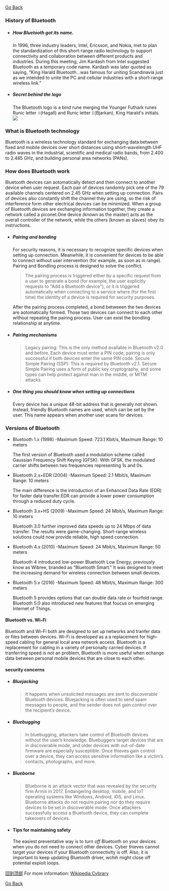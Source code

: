 [Go Back](README.md)

### History of Bluetooth
 - ##### How Bluetooth got its name.
   In 1996, three industry leaders, Intel, Ericsson, and Nokia, met to plan the standardization of this short-range radio technology to support connectivity and collaboration between different products and industries.
   During this meeting, Jim Kardash from Intel suggested Bluetooth as a temporary code name. Kardash was later quoted as saying, “King Harald Bluetooth…was famous for uniting Scandinavia just as we intended to unite the PC and cellular industries with a short-range wireless link.”
- ##### Secret behind the logo
  The Bluetooth logo is a bind rune merging the Younger Futhark runes Runic letter ᚼ(Hagall) and Runic letter ᛒ(Bjarkan), King Harald's initials.
![](https://cdn.windowsreport.com/wp-content/uploads/2017/01/pc-bluetooth-windows-10-1024x1024.png)

### What is Bluetooth technology
Bluetooth is a wireless technology standard for exchanging data between fixed and mobile devices over short distances using short-wavelength UHF radio waves in the industrial, scientific and medical radio bands, from 2.400 to 2.485 GHz, and building personal area networks (PANs). 
### How does Bluetooth work
Bluetooth devices can aotomatically detect and then connect to another device when user request. Each pair of devices randomly pick one of the 79 available channels centered on 2.45 GHz when setting up connection. Pairs of devices also constantly shift the channel they are using, so the risk of interference form other electrical devices can be minimized. 
When a group of  Bluetooth devices are exchanging information together, they create a network called a piconet.One device (known as the master) acts as the overall controller of the network, while the others (known as slaves) obey its instructions.
- ##### Pairing and bonding
  For security reasons, it is necessary to recognize specific devices when setting up connection. Meanwhile, it is convenient for devices to be able to connect without user intervention (for example, as soon as in range). Pairing and Bondling process is designed to solve the conflict.
  >The pairing process is triggered either by a specific request from a user to generate a bond (for example, the user explicitly requests to "Add a Bluetooth device"), or it is triggered automatically when connecting to a service where (for the first time) the identity of a device is required for security purposes.

  After the pairing process completed, a bond betweeen the two devices are aotomatically formed. Those two devices can connect to each other without repeating the pairing process. User can exist the bondling relationship at anytime. 
- ##### Pairing mechanisms
  >Legacy pairing: This is the only method available in Bluetooth v2.0 and before. Each device must enter a PIN code; pairing is only successful if both devices enter the same PIN code. 
  Secure Simple Pairing (SSP): This is required by Bluetooth v2.1. Secure Simple Pairing uses a form of public key cryptography, and some types can help protect against man in the middle, or MITM attacks.
- ##### One thing you should know when setting up connections
  Every device has a unique 48-bit address that is generally not shown. Instead, friendly Bluetooth names are used, which can be set by the user. This name appears when another user scans for devices.

### Versions of Bluetooth 
- Bluetooth 1.x (1998)
  -Maximum Speed: 723.1 Kbit/s, Maximum Range: 10 meters
  
  The first version of Bluetooth used a modulation scheme called Gaussian Frequency Shift Keying (GFSK). With GFSK, the modulated carrier shifts between two frequencies representing 1s and 0s.

- Bluetooth 2.x+EDR (2004)
  -Maximum Speed: 2.1 Mbit/s, Maximum Range: 10 meters
 
  The main difference is the introduction of an Enhanced Data Rate (EDR) for faster data transfer.EDR can provide a lower power consumption through a reduced duty cycle.

- Bluetooth 3.x+HS (2009)
  -Maximum Speed: 24 Mbit/s, Maximum Range: 10 meters

  Bluetooth 3.0 further improved data speeds up to 24 Mbps of data transfer. The results were game-changing. Short-range wireless solutions could now provide reliable, high speed connection.

- Bluetooth 4.x (2010)
  -Maximum Speed: 24 Mbit/s, Maximum Range: 50 meters
  
  Bluetooth 4 introduced low-power Bluetooth Low Energy, previously know as Wibree, branded as "Bluetooth Smart." It was designed to meet the increasing demand for wireless connection between small devices.

- Bluetooth 5.x (2016)
  -Maximum Speed: 48 Mbit/s, Maximum Range: 300 meters
  
  Bluetooth 5 provides options that can double data rate or fourfold range. Bluetooth 5.0 also introduced new features that foucus on emerging Internet of Things.

 #### Bluetooth vs. Wi-Fi
  Bluetooth and Wi-Fi both are designed to set up networks and tranfer data or files between devices. Wi-Fi is developed as a a replacement for high-speed cabling for general local area network access. Bluetooth is a replacement for cabling in a variety of personally carried devices. If tranferring speed is not an problem, Bluetooth is more useful when echange data between personal mobile devices that are close to each other. 
  
  #### security concerns
  - ##### Bluejacking 
    >It happens when unsolicited messages are sent to discoverable Bluetooth devices. Bluejacking is often used to send spam messages to people, and the sender does not gain control over the recipient’s device.
  - ##### Bluebugging
    >In bluebugging, attackers take control of Bluetooth devices without the user’s knowledge. Bluebuggers target devices that are in discoverable mode, and older devices with out-of-date firmware are especially susceptible. Once thieves gain control over a device, they can access sensitive information like a victim’s contacts, photographs, and more.
- ##### Blueborne
  >Blueborne is an attack vector that was revealed by the security firm Armis in 2017. Endangering desktop, mobile, and IoT operating systems like Windows, Android, iOS, and Linux. Blueborne attacks do not require pairing nor do they require devices to be set in discoverable mode. Once attackers successfully access a Bluetooth device, they can complete takeovers of devices.

- #### Tips for maintaining safety
   The easiest preventative way is to *turn off* Bluetooth on your devices when you do not need to connect other devices. Cyber thieves cannot target your devices if your Bluetooth connectivity is off.
   Also, it is important to keep updating Bluetooth driver, wchih might close off potential exploit loops.

[回到顶部](#readme)
For more information: 
[Wikipedia](https://en.wikipedia.org/wiki/Bluetooth#Devices),[Cybrary](https://www.cybrary.it/2018/07/bluetooth-security-risks/)

[Go Back](README.md)
